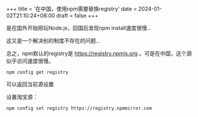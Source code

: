 +++
title = '在中国，使用npm需要替换registry'
date = 2024-01-02T21:10:24+08:00
draft = false
+++

是在国外开始把玩Node.js，回国后发现npm install速度很慢...

这又是一个解决别的制度不存在的问题…

总之，npm默认的registry是 https://registry.npmjs.org 。可是在中国，这个源似乎访问速度很慢。

```
npm config get registry
```
可以返回当前源设置

设置淘宝源：
```
npm config set registry https://registry.npmmirror.com
```


